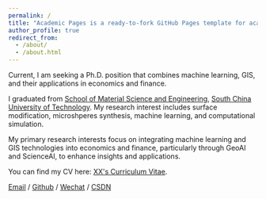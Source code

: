 ```yaml
---
permalink: /
title: "Academic Pages is a ready-to-fork GitHub Pages template for academic personal websites"
author_profile: true
redirect_from: 
  - /about/
  - /about.html
---
```


Current, I am seeking a Ph.D. position that combines machine learning, GIS, and their applications in economics and finance.

I graduated from [School of Material Science and Engineering](https://www2.scut.edu.cn/materials/), [South China University of Technology](https://www.scut.edu.cn/new/). My research interest includes surface modification, microshperes synthesis, machine learning, and computational simulation.

My primary research interests focus on integrating machine learning and GIS technologies into economics and finance, particularly through GeoAI and ScienceAI, to enhance insights and applications.

You can find my CV here: [XX's Curriculum Vitae](../assets/Curriculum_Vitae.pdf).

[Email](xiaoyanfeng28@qq.com) / [Github](https://github.com/QiuDi233) / [Wechat](../images/wechat.jpg) / [CSDN](https://blog.csdn.net/qd1813100174?spm=1000.2115.3001.5343)
